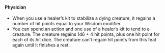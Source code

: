 #### Physician

- When you use a healer’s kit to stabilize a dying creature, it regains a number of hit points equal to your Wisdom modifier.
- You can spend an action and one use of a healer’s kit to tend to a creature.
  The creature regains 1d6 + 4 hit points, plus one hit point for each of its hit dice.
  The creature can’t regain hit points from this feat again until it finishes a rest.
